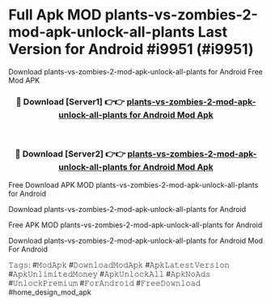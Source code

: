 # Full Apk MOD plants-vs-zombies-2-mod-apk-unlock-all-plants Last Version for Android #i9951 (#i9951)
Download plants-vs-zombies-2-mod-apk-unlock-all-plants for Android Free Mod APK

<div align="center">
<h3>🔴 Download [Server1] 👉👉 <a href="https://apps.libra.edu.pl?title=plants-vs-zombies-2-mod-apk-unlock-all-plants&ref=18F">plants-vs-zombies-2-mod-apk-unlock-all-plants for Android Mod Apk</a></h3><br>

<h3>🔴 Download [Server2] 👉👉 <a href="https://apps.libra.edu.pl?title=plants-vs-zombies-2-mod-apk-unlock-all-plants&ref=18F">plants-vs-zombies-2-mod-apk-unlock-all-plants for Android Mod Apk</a></h3>
</div>


Free Download APK MOD plants-vs-zombies-2-mod-apk-unlock-all-plants for Android

Download plants-vs-zombies-2-mod-apk-unlock-all-plants for Android 

Free APK MOD plants-vs-zombies-2-mod-apk-unlock-all-plants for Android 

Download plants-vs-zombies-2-mod-apk-unlock-all-plants for Android Mod For Android

𝚃𝚊𝚐𝚜: #𝙼𝚘𝚍𝙰𝚙𝚔 #𝙳𝚘𝚠𝚗𝚕𝚘𝚊𝚍𝙼𝚘𝚍𝙰𝚙𝚔 #𝙰𝚙𝚔𝙻𝚊𝚝𝚎𝚜𝚝𝚅𝚎𝚛𝚜𝚒𝚘𝚗 #𝙰𝚙𝚔𝚄𝚗𝚕𝚒𝚖𝚒𝚝𝚎𝚍𝙼𝚘𝚗𝚎𝚢 #𝙰𝚙𝚔𝚄𝚗𝚕𝚘𝚌𝚔𝙰𝚕𝚕 #𝙰𝚙𝚔𝙽𝚘𝙰𝚍𝚜 #𝚄𝚗𝚕𝚘𝚌𝚔𝙿𝚛𝚎𝚖𝚒𝚞𝚖 #𝙵𝚘𝚛𝙰𝚗𝚍𝚛𝚘𝚒𝚍 #𝙵𝚛𝚎𝚎𝙳𝚘𝚠𝚗𝚕𝚘𝚊𝚍 #home_design_mod_apk